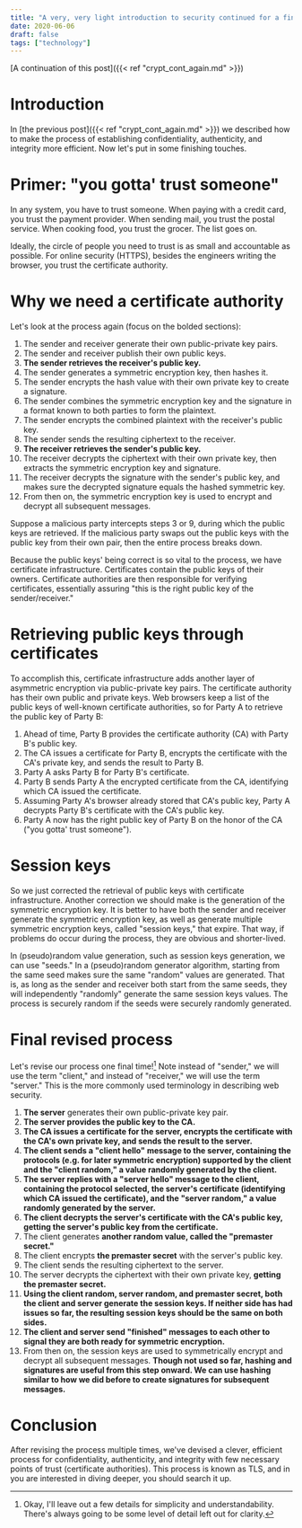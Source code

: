 ```yaml
---
title: "A very, very light introduction to security continued for a final time"
date: 2020-06-06
draft: false
tags: ["technology"]
---
```

[A continuation of this post]({{< ref "crypt_cont_again.md" >}})
# Introduction
In [the previous post]({{< ref "crypt_cont_again.md" >}}) we described how to make the process of establishing confidentiality, authenticity, and integrity more efficient. Now let's put in some finishing touches.
# Primer: "you gotta' trust someone"
In any system, you have to trust someone. When paying with a credit card, you trust the payment provider. When sending mail, you trust the postal service. When cooking food, you trust the grocer. The list goes on.

Ideally, the circle of people you need to trust is as small and accountable as possible. For online security (HTTPS), besides the engineers writing the browser, you trust the certificate authority.
# Why we need a certificate authority
Let's look at the process again (focus on the bolded sections):
1. The sender and receiver generate their own public-private key pairs.
2. The sender and receiver publish their own public keys.
3. **The sender retrieves the receiver's public key.**
4. The sender generates a symmetric encryption key, then hashes it.
5. The sender encrypts the hash value with their own private key to create a signature.
6. The sender combines the symmetric encryption key and the signature in a format known to both parties to form the plaintext.
7. The sender encrypts the combined plaintext with the receiver's public key.
8. The sender sends the resulting ciphertext to the receiver.
9. **The receiver retrieves the sender's public key.**
10. The receiver decrypts the ciphertext with their own private key, then extracts the symmetric encryption key and signature.
11. The receiver decrypts the signature with the sender's public key, and makes sure the decrypted signature equals the hashed symmetric key.
12. From then on, the symmetric encryption key is used to encrypt and decrypt all subsequent messages.

Suppose a malicious party intercepts steps 3 or 9, during which the public keys are retrieved. If the malicious party swaps out the public keys with the public key from their own pair, then the entire process breaks down. 

Because the public keys' being correct is so vital to the process, we have certificate infrastructure. Certificates contain the public keys of their owners. Certificate authorities are then responsible for verifying certificates, essentially assuring "this is the right public key of the sender/receiver." 
# Retrieving public keys through certificates
To accomplish this, certificate infrastructure adds another layer of asymmetric encryption via public-private key pairs. The certificate authority has their own public and private keys. Web browsers keep a list of the public keys of well-known certificate authorities, so for Party A to retrieve the public key of Party B:
1. Ahead of time, Party B provides the certificate authority (CA) with Party B's public key. 
2. The CA issues a certificate for Party B, encrypts the certificate with the CA's private key, and sends the result to Party B.
3. Party A asks Party B for Party B's certificate.
4. Party B sends Party A the encrypted certificate from the CA, identifying which CA issued the certificate.
5. Assuming Party A's browser already stored that CA's public key, Party A decrypts Party B's certificate with the CA's public key.
6. Party A now has the right public key of Party B on the honor of the CA ("you gotta' trust someone").
# Session keys
So we just corrected the retrieval of public keys with certificate infrastructure. Another correction we should make is the generation of the symmetric encryption key. It is better to have both the sender and receiver generate the symmetric encryption key, as well as generate multiple symmetric encryption keys, called "session keys," that expire. That way, if problems do occur during the process, they are obvious and shorter-lived.

In (pseudo)random value generation, such as session keys generation, we can use "seeds." In a (pseudo)random generator algorithm, starting from the same seed makes sure the same "random" values are generated. That is, as long as the sender and receiver both start from the same seeds, they will independently "randomly" generate the same session keys values. The process is securely random if the seeds were securely randomly generated.
# Final revised process
Let's revise our process one final time\![^1] Note instead of "sender," we will use the term "client," and instead of "receiver," we will use the term "server." This is the more commonly used terminology in describing web security.
[^1]: Okay, I'll leave out a few details for simplicity and understandability. There's always going to be some level of detail left out for clarity.
1. **The server** generates their own public-private key pair.
2. **The server provides the public key to the CA.**
3. **The CA issues a certificate for the server, encrypts the certificate with the CA's own private key, and sends the result to the server.**
4. **The client sends a "client hello" message to the server, containing the protocols (e.g. for later symmetric encryption) supported by the client and the "client random," a value randomly generated by the client.**
5. **The server replies with a "server hello" message to the client, containing the protocol selected, the server's certificate (identifying which CA issued the certificate), and the "server random," a value randomly generated by the server.**
6. **The client decrypts the server's certificate with the CA's public key, getting the server's public key from the certificate.**
7. The client generates **another random value, called the "premaster secret."** 
8. The client encrypts **the premaster secret** with the server's public key.
9. The client sends the resulting ciphertext to the server.
10. The server decrypts the ciphertext with their own private key, **getting the premaster secret.**
11. **Using the client random, server random, and premaster secret, both the client and server generate the session keys. If neither side has had issues so far, the resulting session keys should be the same on both sides.**
12. **The client and server send "finished" messages to each other to signal they are both ready for symmetric encryption.**
13. From then on, the session keys are used to symmetrically encrypt and decrypt all subsequent messages. **Though not used so far, hashing and signatures are useful from this step onward. We can use hashing similar to how we did before to create signatures for subsequent messages.**
# Conclusion
After revising the process multiple times, we've devised a clever, efficient process for confidentiality, authenticity, and integrity with few necessary points of trust (certificate authorities). This process is known as TLS, and in you are interested in diving deeper, you should search it up.
